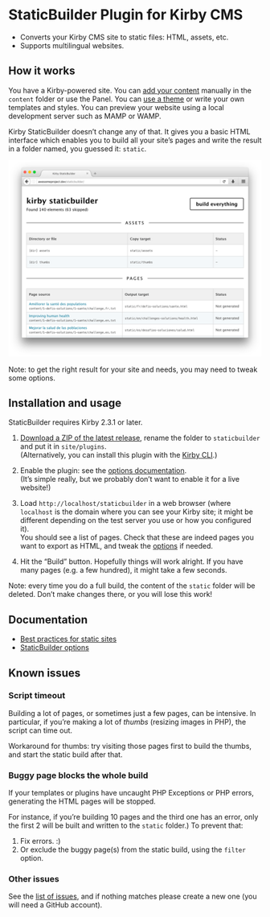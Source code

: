 StaticBuilder Plugin for Kirby CMS
==================================

- Converts your Kirby CMS site to static files: HTML, assets, etc.
- Supports multilingual websites.


How it works
------------

You have a Kirby-powered site. You can [add your content][KIRBY_DOC_CONTENT] manually in the `content` folder or use the Panel. You can [use a theme][KIRBY_THEMES] or write your own templates and styles. You can preview your website using a local development server such as MAMP or WAMP.

Kirby StaticBuilder doesn’t change any of that. It gives you a basic HTML interface which enables you to build all your site’s pages and write the result in a folder named, you guessed it: `static`.

<img src="doc/html-ui.png" width="700" alt="">

Note: to get the right result for your site and needs, you may need to tweak some options.


Installation and usage
----------------------

StaticBuilder requires Kirby 2.3.1 or later.

1.  [Download a ZIP of the latest release][DOWNLOAD_PAGE], rename the folder to `staticbuilder` and put it in `site/plugins`.<br>(Alternatively, you can install this plugin with the [Kirby CLI][KIRBY_CLI].)

2.  Enable the plugin: see the [options documentation][DOC_OPTIONS].<br>(It’s simple really, but we probably don’t want to enable it for a live website!)

3.  Load `http://localhost/staticbuilder` in a web browser (where `localhost` is the domain where you can see your Kirby site; it might be different depending on the test server you use or how you configured it).<br>
    You should see a list of pages. Check that these are indeed pages you want to export as HTML, and tweak the [options][DOC_OPTIONS] if needed.

4.  Hit the “Build” button. Hopefully things will work alright. If you have many pages (e.g. a few hundred), it might take a few seconds.

Note: every time you do a full build, the content of the `static` folder will be deleted. Don’t make changes there, or you will lose this work!


Documentation
-------------

-   [Best practices for static sites][DOC_STATIC]
-   [StaticBuilder options][DOC_OPTIONS]


Known issues
------------

### Script timeout

Building a lot of pages, or sometimes just a few pages, can be intensive. In particular, if you’re making a lot of *thumbs* (resizing images in PHP), the script can time out.
 
Workaround for thumbs: try visiting those pages first to build the thumbs, and start the static build after that.

### Buggy page blocks the whole build

If your templates or plugins have uncaught PHP Exceptions or PHP errors, generating the HTML pages will be stopped.

For instance, if you’re building 10 pages and the third one has an error, only the first 2 will be built and written to the `static` folder.) To prevent that:

1.  Fix errors. :)
2.  Or exclude the buggy page(s) from the static build, using the `filter` option.

### Other issues

See the [list of issues][ISSUES], and if nothing matches please create a new one (you will need a GitHub account).


[DOC_STATIC]: doc/static.md
[DOC_OPTIONS]: doc/options.md
[DOWNLOAD_PAGE]: https://github.com/fvsch/kirby-staticbuilder/releases/latest
[ISSUES]: https://github.com/fvsch/kirby-staticbuilder/issues
[KIRBY_CLI]: https://github.com/getkirby/cli
[KIRBY_DOC_CONTENT]: https://getkirby.com/docs/content/adding-content
[KIRBY_THEMES]: http://www.getkirby-themes.com/

